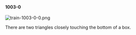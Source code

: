 #### 1003-0
![train-1003-0-0.png](https://github.com/lil-lab/nlvr/raw/master/nlvr/train/images/28/train-1003-0-0.png "train-1003-0-0.png")

There are two triangles closely touching the bottom of a box.